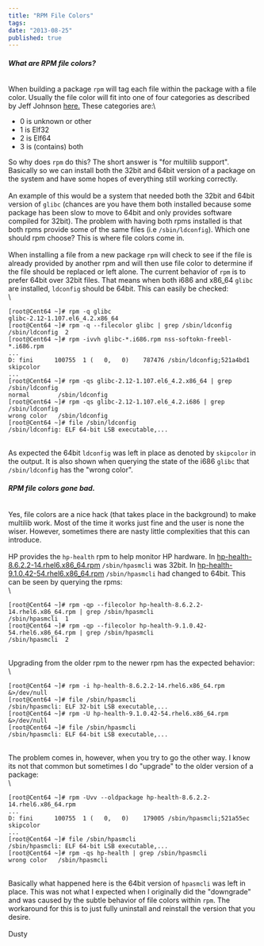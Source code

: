 ```yaml
---
title: "RPM File Colors"
tags:
date: "2013-08-25"
published: true
---
```


#### *What are RPM file colors?*

\
When building a package `rpm` will tag each file within the package with
a file color. Usually the file color will fit into one of four
categories as described by Jeff Johnson
[here.](http://www.redhat.com/archives/rpm-list/2003-May/msg00228.html)
These categories are:\

-   0 is unknown or other
-   1 is Elf32
-   2 is Elf64
-   3 is (contains) both

So why does `rpm` do this? The short answer is "for multilib support".
Basically so we can install both the 32bit and 64bit version of a
package on the system and have some hopes of everything still working
correctly.\
\
An example of this would be a system that needed both the 32bit and
64bit version of `glibc` (chances are you have them both installed
because some package has been slow to move to 64bit and only provides
software compiled for 32bit). The problem with having both rpms
installed is that both rpms provide some of the same files (i.e
`/sbin/ldconfig`). Which one should rpm choose? This is where file
colors come in.\
\
When installing a file from a new package `rpm` will check to see if the
file is already provided by another rpm and will then use file color to
determine if the file should be replaced or left alone. The current
behavior of `rpm` is to prefer 64bit over 32bit files. That means when
both i686 and x86\_64 `glibc` are installed, `ldconfig` should be 64bit.
This can easily be checked:\
\

```nohighlight
[root@Cent64 ~]# rpm -q glibc
glibc-2.12-1.107.el6_4.2.x86_64
[root@Cent64 ~]# rpm -q --filecolor glibc | grep /sbin/ldconfig
/sbin/ldconfig  2
[root@Cent64 ~]# rpm -ivvh glibc-*.i686.rpm nss-softokn-freebl-*.i686.rpm
...
D: fini      100755  1 (   0,   0)    787476 /sbin/ldconfig;521a4bd1 skipcolor
...
[root@Cent64 ~]# rpm -qs glibc-2.12-1.107.el6_4.2.x86_64 | grep /sbin/ldconfig
normal        /sbin/ldconfig
[root@Cent64 ~]# rpm -qs glibc-2.12-1.107.el6_4.2.i686 | grep /sbin/ldconfig
wrong color   /sbin/ldconfig
[root@Cent64 ~]# file /sbin/ldconfig 
/sbin/ldconfig: ELF 64-bit LSB executable,...
```

\
As expected the 64bit `ldconfig` was left in place as denoted by
`skipcolor` in the output. It is also shown when querying the state of
the i686 `glibc` that `/sbin/ldconfig` has the "wrong color".

#### *RPM file colors gone bad.*

\
Yes, file colors are a nice hack (that takes place in the background) to
make multilib work. Most of the time it works just fine and the user is
none the wiser. However, sometimes there are nasty little complexities
that this can introduce.\
\
HP provides the `hp-health` rpm to help monitor HP hardware. In
[hp-health-8.6.2.2-14.rhel6.x86\_64.rpm](http://downloads.linux.hp.com/downloads/PSP/RedHatEnterpriseServer/6.0/packages/x86_64/hp-health-8.6.2.2-14.rhel6.x86_64.rpm)
`/sbin/hpasmcli` was 32bit. In
[hp-health-9.1.0.42-54.rhel6.x86\_64.rpm](http://downloads.linux.hp.com/downloads/PSP/RedHatEnterpriseServer/6.0/packages/x86_64/hp-health-9.1.0.42-54.rhel6.x86_64.rpm)
`/sbin/hpasmcli` had changed to 64bit. This can be seen by querying the
rpms:\
\

```nohighlight
[root@Cent64 ~]# rpm -qp --filecolor hp-health-8.6.2.2-14.rhel6.x86_64.rpm | grep /sbin/hpasmcli
/sbin/hpasmcli  1
[root@Cent64 ~]# rpm -qp --filecolor hp-health-9.1.0.42-54.rhel6.x86_64.rpm | grep /sbin/hpasmcli
/sbin/hpasmcli  2
```

\
Upgrading from the older rpm to the newer rpm has the expected
behavior:\
\

```nohighlight
[root@Cent64 ~]# rpm -i hp-health-8.6.2.2-14.rhel6.x86_64.rpm &>/dev/null
[root@Cent64 ~]# file /sbin/hpasmcli 
/sbin/hpasmcli: ELF 32-bit LSB executable,...
[root@Cent64 ~]# rpm -U hp-health-9.1.0.42-54.rhel6.x86_64.rpm &>/dev/null
[root@Cent64 ~]# file /sbin/hpasmcli 
/sbin/hpasmcli: ELF 64-bit LSB executable,...
```

\
The problem comes in, however, when you try to go the other way. I know
its not that common but sometimes I do "upgrade" to the older version of
a package:\
\

```nohighlight
[root@Cent64 ~]# rpm -Uvv --oldpackage hp-health-8.6.2.2-14.rhel6.x86_64.rpm
...
D: fini      100755  1 (   0,   0)    179005 /sbin/hpasmcli;521a55ec skipcolor
...
[root@Cent64 ~]# file /sbin/hpasmcli 
/sbin/hpasmcli: ELF 64-bit LSB executable,...
[root@Cent64 ~]# rpm -qs hp-health | grep /sbin/hpasmcli
wrong color   /sbin/hpasmcli
```

\
Basically what happened here is the 64bit version of `hpasmcli` was left
in place. This was not what I expected when I originally did the
"downgrade" and was caused by the subtle behavior of file colors within
`rpm`. The workaround for this is to just fully uninstall and reinstall
the version that you desire.\
\
Dusty
